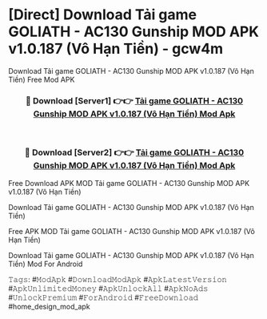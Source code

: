 # [Direct] Download Tải game GOLIATH - AC130 Gunship MOD APK v1.0.187 (Vô Hạn Tiền) - gcw4m
Download Tải game GOLIATH - AC130 Gunship MOD APK v1.0.187 (Vô Hạn Tiền) Free Mod APK

<div align="center">
<h3>🔴 Download [Server1] 👉👉 <a href="https://apk-comot.site?title=Tải_game_GOLIATH_-_AC130_Gunship_MOD_APK_v1.0.187_(Vô_Hạn_Tiền)">Tải game GOLIATH - AC130 Gunship MOD APK v1.0.187 (Vô Hạn Tiền) Mod Apk</a></h3><br>

<h3>🔴 Download [Server2] 👉👉 <a href="https://apk-comot.site?title=Tải_game_GOLIATH_-_AC130_Gunship_MOD_APK_v1.0.187_(Vô_Hạn_Tiền)">Tải game GOLIATH - AC130 Gunship MOD APK v1.0.187 (Vô Hạn Tiền) Mod Apk</a></h3>
</div>


Free Download APK MOD Tải game GOLIATH - AC130 Gunship MOD APK v1.0.187 (Vô Hạn Tiền)

Download Tải game GOLIATH - AC130 Gunship MOD APK v1.0.187 (Vô Hạn Tiền) 

Free APK MOD Tải game GOLIATH - AC130 Gunship MOD APK v1.0.187 (Vô Hạn Tiền) 

Download Tải game GOLIATH - AC130 Gunship MOD APK v1.0.187 (Vô Hạn Tiền) Mod For Android

𝚃𝚊𝚐𝚜: #𝙼𝚘𝚍𝙰𝚙𝚔 #𝙳𝚘𝚠𝚗𝚕𝚘𝚊𝚍𝙼𝚘𝚍𝙰𝚙𝚔 #𝙰𝚙𝚔𝙻𝚊𝚝𝚎𝚜𝚝𝚅𝚎𝚛𝚜𝚒𝚘𝚗 #𝙰𝚙𝚔𝚄𝚗𝚕𝚒𝚖𝚒𝚝𝚎𝚍𝙼𝚘𝚗𝚎𝚢 #𝙰𝚙𝚔𝚄𝚗𝚕𝚘𝚌𝚔𝙰𝚕𝚕 #𝙰𝚙𝚔𝙽𝚘𝙰𝚍𝚜 #𝚄𝚗𝚕𝚘𝚌𝚔𝙿𝚛𝚎𝚖𝚒𝚞𝚖 #𝙵𝚘𝚛𝙰𝚗𝚍𝚛𝚘𝚒𝚍 #𝙵𝚛𝚎𝚎𝙳𝚘𝚠𝚗𝚕𝚘𝚊𝚍 #home_design_mod_apk